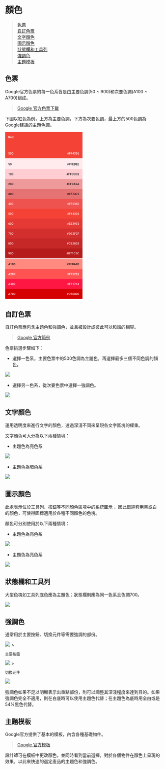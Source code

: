 # 顏色

> [色票](#色票)  
> [自訂色票](#自訂色票)  
> [文字顏色](#文字顏色)  
> [圖示顏色](#圖示顏色)  
> [狀態欄和工具列](#狀態欄和工具列)  
> [強調色](#強調色)  
> [主題模板](#主題模板)  

## 色票
Google官方色票的每一色系皆是由主要色調(50 ~ 900)和次要色調(A100 ~ A700)組成。

> [Google 官方色票下載](http://material-design.storage.googleapis.com/publish/material_v_4/material_ext_publish/0B0J8hsRkk91LSGx6b0w3WWpMQ1k/color_swatches.zip)

下圖以紅色為例，上方為主要色調，下方為次要色調，最上方的500色調為Google建議的主題色調。

<img src="../../../assets/color_plate_red.png" style="max-width: 50%"/>

## 自訂色票
自訂色票應包含主題色和強調色，並且被設計成彼此可以和諧的相容。

> [Google 官方範例](http://developer.android.com/training/material/theme.html#ColorPalette)

色票挑選步驟如下：

* 選擇一色系，主要色票中的500色調為主題色，再選擇最多三個不同色調的顏色。<br>

<img src="http://material-design.storage.googleapis.com/publish/material_v_4/material_ext_publish/0Bx4BSt6jniD7eDg3bGdRcy12Mm8/style_color_uiapplication_palette1.png" style="max-width: 50%"/>

* 選擇另一色系，從次要色票中選擇一強調色。

<img src="http://material-design.storage.googleapis.com/publish/material_v_4/material_ext_publish/0Bx4BSt6jniD7NUJzYWNoVGp2SGc/style_color_uiapplication_palette2.png" style="max-width: 50%"/>

## 文字顏色
運用透明度來進行文字的顏色，透過深淺不同來呈現各文字區塊的權重。

文字顏色可大分為以下兩種情境：
* 主題色為亮色系

<img src="http://material-design.storage.googleapis.com/publish/material_v_4/material_ext_publish/0Bzhp5Z4wHba3Z21kckdVNjFiN2c/style_color_uiapplication_alpha1.png" style="max-width: 50%"/>

* 主題色為暗色系

<img src="http://material-design.storage.googleapis.com/publish/material_v_4/material_ext_publish/0Bzhp5Z4wHba3dnF5cTktSjdTajA/style_color_uiapplication_alpha2.png" style="max-width: 50%">

## 圖示顏色
此處表示位於工具列、按鈕等不同顏色區塊中的[系統圖示](/icon.html#系統圖示)
，因此單純套用黑或白的顏色，可使得圖標適用於各種不同顏色的色塊。

顏色可分別使用於以下兩種情境：
* 主題色為亮色系

<img src="http://material-design.storage.googleapis.com/publish/material_v_4/material_ext_publish/0Bx4BSt6jniD7STNoWnkzTjZuMGc/style_icons_system_color1.png" style="max-width: 50%"/>

* 主題色為亮色系

<img src="http://material-design.storage.googleapis.com/publish/material_v_4/material_ext_publish/0Bx4BSt6jniD7STNoWnkzTjZuMGc/style_icons_system_color1.png" style="max-width: 50%"/>

## 狀態欄和工具列
大型色塊如工具列底色應為主題色；狀態欄則應為同一色系且色調700。

<img src="http://material-design.storage.googleapis.com/publish/material_v_4/material_ext_publish/0B6Okdz75tqQsMkFyRTBqX0RfMVU/style_color_uiapplication_primary1.png" style="max-width: 50%">

## 強調色
通常用於主要按鈕、切換元件等需要強調的部份。

<img src="http://material-design.storage.googleapis.com/publish/material_v_4/material_ext_publish/0B6Okdz75tqQsNVB5WmpuQXJhSlE/style_color_uiapplication_accent1.png" style="max-width: 50%">
> <p style="font-size: 12px">主要按鈕</p>

<img src="http://material-design.storage.googleapis.com/publish/material_v_4/material_ext_publish/0B6Okdz75tqQsaHBPczZlV0R2Ykk/style_color_uiapplication_accent2.png" style="max-width: 50%">
> <p style="font-size: 12px">切換元件</p>

<img src="http://material-design.storage.googleapis.com/publish/material_v_4/material_ext_publish/0B6Okdz75tqQsUklUeG9sRTdTOEk/style_color_uiapplication_accent3.png" style="max-width: 50%">

強調色如果不足以明顯表示出重點部份，則可以調整其深淺程度來達到目的。如果強調色完全不適用，則在白底時可以使用主題色代替；在主題色為底時用全白或是54%黑色代替。

## 主題模板
Google官方提供了基本的模板，內含各種基礎物件。

> [Google 官方模板](http://material-design.storage.googleapis.com/publish/material_v_4/material_ext_publish/0B0J8hsRkk91LOGV6Y3V2WFhhemM/stickersheet_uielements.ai)

設計師可在模板中更改顏色，並同時看到當前選擇，對於各個物件在顏色上呈現的效果，以此來快速的選定產品的主題色和強調色。
